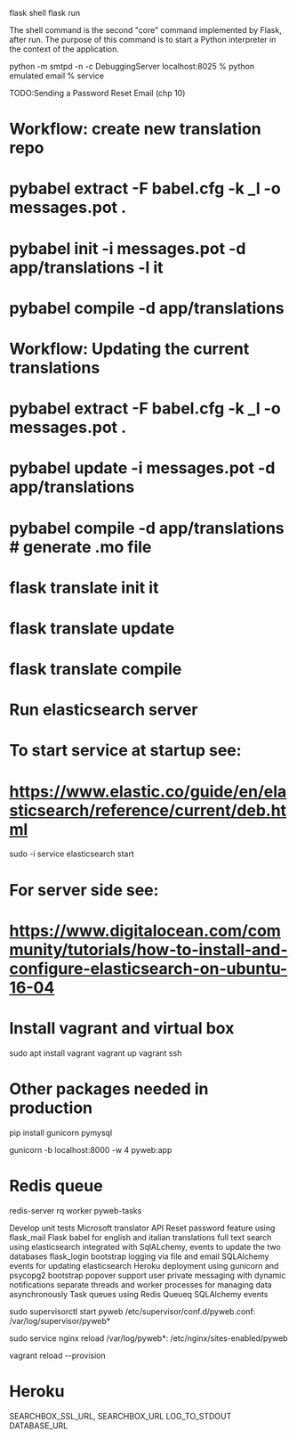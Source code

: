 flask shell
flask run

The shell command is the second "core" command implemented by Flask,
after run. The purpose of this command is to start a Python interpreter in the
context of the application.

python -m smtpd -n -c DebuggingServer localhost:8025 % python emulated email
                                                     % service


TODO:Sending a Password Reset Email (chp 10)

# Workflow: create new translation repo
# pybabel extract -F babel.cfg -k _l -o messages.pot .
# pybabel init -i messages.pot -d app/translations -l it
# pybabel compile -d app/translations


# Workflow: Updating the current translations
# pybabel extract -F babel.cfg -k _l -o messages.pot .
# pybabel update -i messages.pot -d app/translations
# pybabel compile -d app/translations # generate .mo file

# flask translate init it
# flask translate update
# flask translate compile

# Run elasticsearch server
# To start service at startup see:
# https://www.elastic.co/guide/en/elasticsearch/reference/current/deb.html
sudo -i service elasticsearch start
# For server side see:
# https://www.digitalocean.com/community/tutorials/how-to-install-and-configure-elasticsearch-on-ubuntu-16-04


# Install vagrant and virtual box
sudo apt install vagrant
vagrant up
vagrant ssh

# Other packages needed in production
pip install gunicorn pymysql

gunicorn -b localhost:8000 -w 4 pyweb:app

# Redis queue
redis-server
rq worker pyweb-tasks



Develop unit tests
Microsoft translator API
Reset password feature using flask_mail
Flask babel for english and italian translations
full text search using elasticsearch integrated with SqlALchemy, events to update the two databases
flask_login
bootstrap
logging via file and email
SQLAlchemy events for updating elasticsearch
Heroku deployment using gunicorn and psycopg2
bootstrap popover support
user private messaging with dynamic notifications
separate threads and worker processes for managing data asynchronously
Task queues using Redis Queueq
SQLAlchemy events

sudo supervisorctl start pyweb
/etc/supervisor/conf.d/pyweb.conf:
/var/log/supervisor/pyweb*


sudo service nginx reload
/var/log/pyweb*: /etc/nginx/sites-enabled/pyweb

vagrant reload --provision

# Heroku
SEARCHBOX_SSL_URL, SEARCHBOX_URL
LOG_TO_STDOUT
DATABASE_URL


